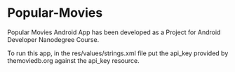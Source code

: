 # Popular-Movies

Popular Movies Android App has been developed as a Project for Android Developer Nanodegree Course.

To run this app, in the res/values/strings.xml file put the api_key provided by themoviedb.org against the api_key resource.
